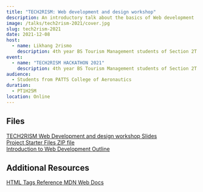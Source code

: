 ```yaml
---
title: "TECH2RISM: Web development and design workshop"
description: An introductory talk about the basics of Web development
image: /talks/tech2rism-2021/cover.jpg
slug: tech2rism-2021
date: 2021-12-08
host:
  - name: Likhang 2rismo
    description: 4th year BS Tourism Management students of Section 2T from PATTS College of Aeronautics
event: 
  - name: "TECH2RISM HACKATHON 2021"
    description: 4th year BS Tourism Management students of Section 2T from PATTS College of Aeronautics
audience:
  - Students from PATTS College of Aeronautics
duration:
  - PT1H25M
location: Online
---
```


## Files

<a href="https://francisrubio.netlify.app/speaking/tech2rism-web-dev-workshop/slides" class="file-button" target="_blank" rel="noopener noreferer nofollow">
  <div class="file__image">
    <img src="/assets/images/mimes/x-office-presentation.svg" alt="">
  </div>
  <div class="stack">
    <span class="weight-bold">TECH2RISM Web Development and design workshop</span>
    <span class="fg--accent">Slides</span>
  </div>
</a>

<a href="/assets/files/tech2rism-starter-project.zip" class="file-button" download>
  <div class="file__image">
    <img src="/assets/images/mimes/package.svg" alt="">
  </div>
  <div class="stack">
    <span class="weight-bold">Project Starter Files</span>
    <span class="fg--accent">ZIP file</span>
  </div>
</a>

<a href="https://maniczirconium.notion.site/Introduction-to-Web-Development-667d92f0f54845afb3ac7b289a1554b3" class="file-button" target="_blank" rel="noopener noreferer nofollow">
  <div class="file__image">
    <img src="/assets/images/mimes/notion.png" alt="">
  </div>
  <div class="stack">
    <span class="weight-bold">Introduction to Web Development</span>
    <span class="fg--accent">Outline</span>
  </div>
</a>

## Additional Resources

<a href="https://developer.mozilla.org/en-US/docs/Web/HTML/Element" class="file-button" target="_blank" rel="noopener noreferer nofollow">
  <div class="file__image">
    <img src="https://developer.mozilla.org/favicon-48x48.cbbd161b.png" alt="">
  </div>
  <div class="stack">
    <span class="weight-bold">HTML Tags Reference</span>
    <span class="fg--accent">MDN Web Docs</span>
  </div>
</a>
